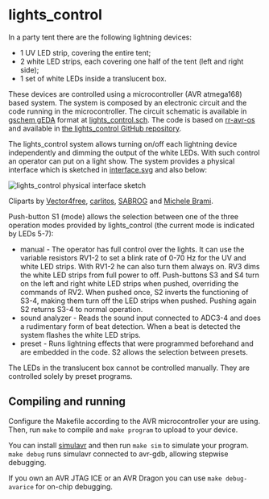 lights_control
==============
In a party tent there are the following lightning devices:
* 1 UV LED strip, covering the entire tent;
* 2 white LED strips, each covering one half of the tent (left and right side);
* 1 set of white LEDs inside a translucent box.

These devices are controlled using a microcontroller (AVR atmega168) based system. The system is composed by an electronic circuit and the code running in the microcontroller. The circuit schematic is available in [gschem gEDA](http://www.geda-project.org/) format at [lights_control.sch](/usermods/lights_control.sch). The code is based on [rr-avr-os](https://github.com/dllud/rr-avr-os) and available in [the lights_control GitHub repository](https://github.com/dllud/lights_control).

The lights_control system allows turning on/off each lightning device independently and dimming the output of the white LEDs. With such control an operator can put on a light show. The system provides a physical interface which is sketched in [interface.svg](/usermods/interface.svg) and also below:

![lights_control physical interface sketch](http://img818.imageshack.us/img818/5337/q50x.png)

Cliparts by [Vector4free](http://vector4free.com/vector/volume-knob/), [carlitos](https://openclipart.org/detail/8148/led-assortment-by-carlitos), [SABROG](https://openclipart.org/detail/15012/white-circle-button-by-sabrog-15012) and [Michele Brami](https://openclipart.org/detail/28117/round_black_crystal_button-by-mi_brami).

Push-button S1 (mode) allows the selection between one of the three operation modes provided by lights_control (the current mode is indicated by LEDs 5-7):
* manual - The operator has full control over the lights. It can use the variable resistors RV1-2 to set a blink rate of 0-70 Hz for the UV and white LED strips. With RV1-2 he can also turn them always on. RV3 dims the white LED strips from full power to off. Push-buttons S3 and S4 turn on the left and right white LED strips when pushed, overriding the commands of RV2. When pushed once, S2 inverts the functioning of S3-4, making them turn off the LED strips when pushed. Pushing again S2 returns S3-4 to normal operation.
* sound analyzer - Reads the sound input connected to ADC3-4 and does a rudimentary form of beat detection. When a beat is detected the system flashes the white LED strips.
* preset - Runs lightning effects that were programmed beforehand and are embedded in the code. S2 allows the selection between presets.

The LEDs in the translucent box cannot be controlled manually. They are controlled solely by preset programs.

Compiling and running
---------------------
Configure the Makefile according to the AVR microcontroller your are using. Then, run `make` to compile and `make program` to upload to your device.

You can install [simulavr](http://www.nongnu.org/simulavr/download.html) and then run `make sim` to simulate your program. `make debug` runs simulavr connected to avr-gdb, allowing stepwise debugging.

If you own an AVR JTAG ICE or an AVR Dragon you can use `make debug-avarice` for on-chip debugging.
